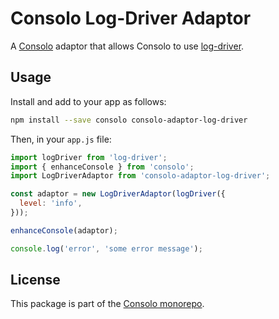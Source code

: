 # Consolo Log-Driver Adaptor

A [Consolo](https://github.com/prometheas/consolo-monorepo) adaptor that allows Consolo to use [log-driver](https://github.com/cainus/logdriver).

## Usage

Install and add to your app as follows:

```sh
npm install --save consolo consolo-adaptor-log-driver
```

Then, in your `app.js` file:

```js
import logDriver from 'log-driver';
import { enhanceConsole } from 'consolo';
import LogDriverAdaptor from 'consolo-adaptor-log-driver';

const adaptor = new LogDriverAdaptor(logDriver({
  level: 'info',
}));

enhanceConsole(adaptor);

console.log('error', 'some error message');
```

## License

This package is part of the [Consolo monorepo](https://github.com/prometheas/consolo-monorepo).
